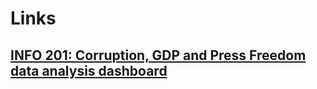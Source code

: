# Links

## [INFO 201: Corruption, GDP and Press Freedom data analysis dashboard](https://blee11.shinyapps.io/project-app-serrat839/)
